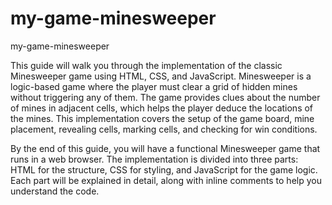 # my-game-minesweeper
my-game-minesweeper

This guide will walk you through the implementation of the classic Minesweeper game using HTML, CSS, and JavaScript. Minesweeper is a logic-based game where the player must clear a grid of hidden mines without triggering any of them. The game provides clues about the number of mines in adjacent cells, which helps the player deduce the locations of the mines. This implementation covers the setup of the game board, mine placement, revealing cells, marking cells, and checking for win conditions.

By the end of this guide, you will have a functional Minesweeper game that runs in a web browser. The implementation is divided into three parts: HTML for the structure, CSS for styling, and JavaScript for the game logic. Each part will be explained in detail, along with inline comments to help you understand the code.

